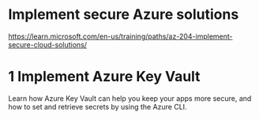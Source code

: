 

# Implement secure Azure solutions

https://learn.microsoft.com/en-us/training/paths/az-204-implement-secure-cloud-solutions/



# 1 Implement Azure Key Vault

Learn how Azure Key Vault can help you keep your apps more secure, and how to set and retrieve secrets by using the Azure CLI.



